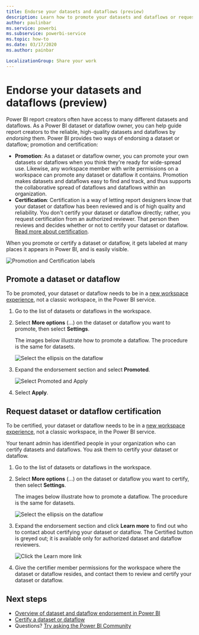 ```yaml
---
title: Endorse your datasets and dataflows (preview)
description: Learn how to promote your datasets and dataflows or request certification to guide enterprise users to reliable, high-quality information sources.
author: paulinbar
ms.service: powerbi
ms.subservice: powerbi-service
ms.topic: how-to
ms.date: 03/17/2020
ms.author: painbar

LocalizationGroup: Share your work
---
```

# Endorse your datasets and dataflows (preview)

Power BI report creators often have access to many different datasets and dataflows. As a Power BI dataset or dataflow owner, you can help guide report creators to the reliable, high-quality datasets and dataflows by *endorsing* them. Power BI provides two ways of endorsing a dataset or dataflow; promotion and certification:

- **Promotion**: As a dataset or dataflow owner, you can promote your own datasets or dataflows when you think they're ready for wide-spread use. Likewise, any workspace member with write permissions on a workspace can promote any dataset or dataflow it contains. Promotion makes datasets and dataflows easy to find and track, and thus supports the collaborative spread of dataflows and dataflows within an organization. 
- **Certification**: Certification is a way of letting report designers know that your dataset or dataflow has been reviewed and is of high quality and reliability. You don't certify your dataset or dataflow directly; rather, you request certification from an authorized reviewer. That person then reviews and decides whether or not to certify your dataset or dataflow. [Read more about certification](service-dataset-dataflow-endorsement-overview.md#certification).

When you promote or certify a dataset or dataflow, it gets labeled at many places it appears in Power BI, and is easily visible.

![Promotion and Certification labels](media/service-dataflows-endorse/power-bi-dataflow-labels.png)

## Promote a dataset or dataflow

To be promoted, your dataset or dataflow needs to be in a [new workspace experience](../service-new-workspaces.md), not a classic workspace, in the Power BI service.

1. Go to the list of datasets or dataflows in the workspace.
 
1. Select **More options** (...) on the dataset or dataflow you want to promote, then select **Settings**.

   The images below illustrate how to promote a dataflow. The procedure is the same for datasets.

    ![Select the ellipsis on the dataflow](media/service-dataflows-endorse/power-bi-dataflow-settings.png)

1. Expand the endorsement section and select **Promoted**.

    ![Select Promoted and Apply](media/service-dataflows-endorse/power-bi-dataflow-promoted-endorsement.png)

1. Select **Apply**.

## Request dataset or dataflow certification

To be certified, your dataset or dataflow needs to be in a [new workspace experience](../service-new-workspaces.md), not a classic workspace, in the Power BI service.

Your tenant admin has identified people in your organization who can certify datasets and dataflows. You ask them to certify your dataset or dataflow.

1. Go to the list of datasets or dataflows in the workspace.
 
1. Select **More options** (...) on the dataset or dataflow you want to certify, then select **Settings**.

   The images below illustrate how to promote a dataflow. The procedure is the same for datasets.

   ![Select the ellipsis on the dataflow](media/service-dataflows-endorse/power-bi-dataflow-settings.png)

1. Expand the endorsement section and click **Learn more** to find out who to contact about certifying your dataset or dataflow. The Certified button is greyed out; it is available only for authorized dataset and dataflow reviewers. 

    ![Click the Learn more link](media/service-dataflows-endorse/power-bi-dataflow-request-certification.png)

2. Give the certifier member permissions for the workspace where the dataset or dataflow resides, and contact them to review and certify your dataset or dataflow.

## Next steps

* [Overview of dataset and dataflow endorsement in Power BI](service-dataset-dataflow-endorsement-overview.md)
* [Certify a dataset or dataflow](service-certify-datasets-dataflows.md)
* Questions? [Try asking the Power BI Community](https://community.powerbi.com/)